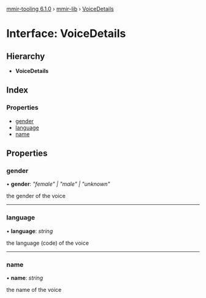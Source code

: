 [mmir-tooling 6.1.0](../README.md) › [mmir-lib](../modules/mmir_lib.md) › [VoiceDetails](mmir_lib.voicedetails.md)

# Interface: VoiceDetails

## Hierarchy

* **VoiceDetails**

## Index

### Properties

* [gender](mmir_lib.voicedetails.md#gender)
* [language](mmir_lib.voicedetails.md#language)
* [name](mmir_lib.voicedetails.md#name)

## Properties

###  gender

• **gender**: *"female" | "male" | "unknown"*

the gender of the voice

___

###  language

• **language**: *string*

the language (code) of the voice

___

###  name

• **name**: *string*

the name of the voice
